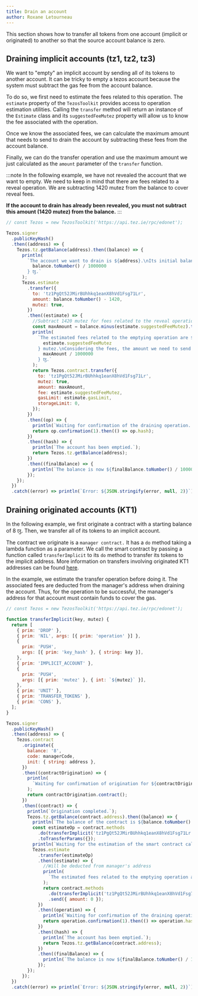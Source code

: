 ```yaml
---
title: Drain an account
author: Roxane Letourneau
---
```


This section shows how to transfer all tokens from one account (implicit or originated) to another so that the source account balance is zero.

## Draining implicit accounts (tz1, tz2, tz3)

We want to "empty" an implicit account by sending all of its tokens to another account. It can be tricky to empty a tezos account because the system must subtract the gas fee from the account balance.

To do so, we first need to estimate the fees related to this operation. The `estimate` property of the `TezosToolkit` provides access to operation estimation utilities. Calling the `transfer` method will return an instance of the `Estimate` class and its `suggestedFeeMutez` property will allow us to know the fee associated with the operation.

Once we know the associated fees, we can calculate the maximum amount that needs to send to drain the account by subtracting these fees from the account balance.

Finally, we can do the transfer operation and use the maximum amount we just calculated as the `amount` parameter of the `transfer` function.

:::note
In the following example, we have not revealed the account that we want to empty. We need to keep in mind that there are fees related to a reveal operation. We are subtracting 1420 mutez from the balance to cover reveal fees.

**If the account to drain has already been revealed, you must not subtract this amount (1420 mutez) from the balance.**
:::

```js live noInline
// const Tezos = new TezosToolkit('https://api.tez.ie/rpc/edonet');

Tezos.signer
  .publicKeyHash()
  .then((address) => {
    Tezos.tz.getBalance(address).then((balance) => {
      println(
        `The account we want to drain is ${address}.\nIts initial balance is ${
          balance.toNumber() / 1000000
        } ꜩ.`
      );
      Tezos.estimate
        .transfer({
          to: 'tz1PgQt52JMirBUhhkq1eanX8hVd1Fsg71Lr',
          amount: balance.toNumber() - 1420,
          mutez: true,
        })
        .then((estimate) => {
          //Subtract 1420 mutez for fees related to the reveal operation
          const maxAmount = balance.minus(estimate.suggestedFeeMutez).toNumber() - 1420;
          println(
            `The estimated fees related to the emptying operation are ${
              estimate.suggestedFeeMutez
            } mutez.\nConsidering the fees, the amount we need to send to empty the account is ${
              maxAmount / 1000000
            } ꜩ.`
          );
          return Tezos.contract.transfer({
            to: 'tz1PgQt52JMirBUhhkq1eanX8hVd1Fsg71Lr',
            mutez: true,
            amount: maxAmount,
            fee: estimate.suggestedFeeMutez,
            gasLimit: estimate.gasLimit,
            storageLimit: 0,
          });
        })
        .then((op) => {
          println(`Waiting for confirmation of the draining operation...`);
          return op.confirmation(1).then(() => op.hash);
        })
        .then((hash) => {
          println(`The account has been emptied.`);
          return Tezos.tz.getBalance(address);
        })
        .then((finalBalance) => {
          println(`The balance is now ${finalBalance.toNumber() / 1000000} ꜩ.`);
        });
    });
  })
  .catch((error) => println(`Error: ${JSON.stringify(error, null, 2)}`));
```

## Draining originated accounts (KT1)

In the following example, we first originate a contract with a starting balance of 8 ꜩ. Then, we transfer all of its tokens to an implicit account.

The contract we originate is a `manager contract.` It has a `do` method taking a lambda function as a parameter. We call the smart contract by passing a function called `transferImplicit` to its `do` method to transfer its tokens to the implicit address. More information on transfers involving originated KT1 addresses can be found [here](https://tezostaquito.io/docs/making_transfers#transfers-involving-originated-kt1-addresses).

In the example, we estimate the transfer operation before doing it. The associated fees are deducted from the manager's address when draining the account. Thus, for the operation to be successful, the manager's address for that account must contain funds to cover the gas.

```js live noInline
// const Tezos = new TezosToolkit('https://api.tez.ie/rpc/edonet');

function transferImplicit(key, mutez) {
  return [
    { prim: 'DROP' },
    { prim: 'NIL', args: [{ prim: 'operation' }] },
    {
      prim: 'PUSH',
      args: [{ prim: 'key_hash' }, { string: key }],
    },
    { prim: 'IMPLICIT_ACCOUNT' },
    {
      prim: 'PUSH',
      args: [{ prim: 'mutez' }, { int: `${mutez}` }],
    },
    { prim: 'UNIT' },
    { prim: 'TRANSFER_TOKENS' },
    { prim: 'CONS' },
  ];
}

Tezos.signer
  .publicKeyHash()
  .then((address) => {
    Tezos.contract
      .originate({
        balance: '8',
        code: managerCode,
        init: { string: address },
      })
      .then((contractOrigination) => {
        println(
          `Waiting for confirmation of origination for ${contractOrigination.contractAddress}...`
        );
        return contractOrigination.contract();
      })
      .then((contract) => {
        println(`Origination completed.`);
        Tezos.tz.getBalance(contract.address).then((balance) => {
          println(`The balance of the contract is ${balance.toNumber() / 1000000} ꜩ.`);
          const estimateOp = contract.methods
            .do(transferImplicit('tz1PgQt52JMirBUhhkq1eanX8hVd1Fsg71Lr', balance.toNumber()))
            .toTransferParams({});
          println(`Waiting for the estimation of the smart contract call...`);
          Tezos.estimate
            .transfer(estimateOp)
            .then((estimate) => {
              //Will be deducted from manager's address
              println(
                `The estimated fees related to the emptying operation are ${estimate.suggestedFeeMutez} mutez.`
              );
              return contract.methods
                .do(transferImplicit('tz1PgQt52JMirBUhhkq1eanX8hVd1Fsg71Lr', balance.toNumber()))
                .send({ amount: 0 });
            })
            .then((operation) => {
              println(`Waiting for confirmation of the draining operation...`);
              return operation.confirmation(1).then(() => operation.hash);
            })
            .then((hash) => {
              println(`The account has been emptied.`);
              return Tezos.tz.getBalance(contract.address);
            })
            .then((finalBalance) => {
              println(`The balance is now ${finalBalance.toNumber() / 1000000} ꜩ.`);
            });
        });
      });
  })
  .catch((error) => println(`Error: ${JSON.stringify(error, null, 2)}`));
```
